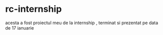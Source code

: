 # rc-internship

acesta a fost proiectul meu de la internship , terminat si prezentat pe data de 17 ianuarie
